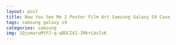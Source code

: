 ```yaml
---
layout: post
title: Now You See Me 2 Poster Film Art Samsung Galaxy S9 Case
tags: samsung galaxy s9
categories: samsung
img: 1QjumaruMtPJ-q-qBDCI6I-IMkrLbcIsK
---
```

